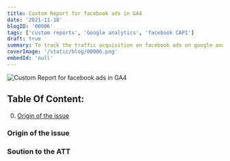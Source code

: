 ```yaml
---
title: Custom Report for facebook ads in GA4
date: '2021-11-18'
blogID: '00006'
tags: ['custom reports', 'Google analytics', 'facebook CAPI']
draft: true
summary: To track the traffic acquisition on facebook ads on google analytics for iOS14+ users. This will help the advertisers see the performance of their ads in UA or GA4.
coverImage: '/static/blog/00006.png'
embedId: 'null'
---
```


![Custom Report for facebook ads in GA4](/static/blog/00006.png)

## Table Of Content:

0. [Origin of the issue](#origin-of-the-issue)

### Origin of the issue

### Soution to the ATT
